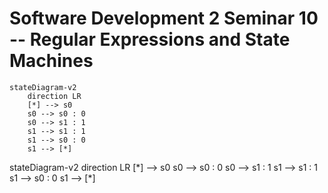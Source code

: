 # Software Development 2 Seminar 10 -- Regular Expressions and State Machines

<script src="https://cdn.jsdelivr.net/npm/mermaid/dist/mermaid.min.js"></script>



```mermaid
stateDiagram-v2
	direction LR
	[*] --> s0
	s0 --> s0 : 0
	s0 --> s1 : 1
	s1 --> s1 : 1
	s1 --> s0 : 0
	s1 --> [*]
```





<div class=mermaid>
stateDiagram-v2
	direction LR
	[*] --> s0
	s0 --> s0 : 0
	s0 --> s1 : 1
	s1 --> s1 : 1
	s1 --> s0 : 0
	s1 --> [*]
</div>


